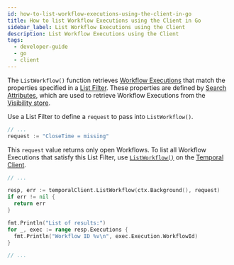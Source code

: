 ```yaml
---
id: how-to-list-workflow-executions-using-the-client-in-go
title: How to list Workflow Executions using the Client in Go
sidebar_label: List Workflow Executions using the Client
description: List Workflow Executions using the Client
tags:
  - developer-guide
  - go
  - client
---
```


The `ListWorkflow()` function retrieves [Workflow Executions](/concepts/what-is-a-workflow-execution) that match the properties specified in a [List Filter](/concepts/what-is-a-list-filter).
These properties are defined by [Search Attributes](/concepts/what-is-a-search-attribute), which are used to retrieve Workflow Executions from the [Visibility store](/concepts/what-is-visibility).

Use a List Filter to define a `request` to pass into `ListWorkflow()`.

```go
// ...
request := "CloseTime = missing"
```

This `request` value returns only open Workflows.
To list all Workflow Executions that satisfy this List Filter, use [`ListWorkflow()`](https://pkg.go.dev/go.temporal.io/sdk/client#Client.ListWorkflow) on the [Temporal Client](/concepts/what-is-a-temporal-client).

```go
// ...

resp, err := temporalClient.ListWorkflow(ctx.Background(), request)
if err != nil {
  return err
}

fmt.Println("List of results:")
for _, exec := range resp.Executions {
  fmt.Println("Workflow ID %v\n", exec.Execution.WorkflowId)
}

// ...
```
